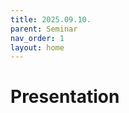 ```yaml
---
title: 2025.09.10.
parent: Seminar
nav_order: 1
layout: home
---
```


# Presentation
<object data="250910.pdf" type="application/pdf" width="100%">
</object>
